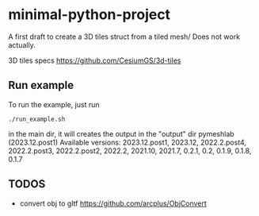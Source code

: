 # minimal-python-project

A first draft to create a 3D tiles struct from a tiled mesh/
Does not work actually.

3D tiles specs
https://github.com/CesiumGS/3d-tiles

## Run example 
To run the example, just run  
```console
./run_example.sh
```
in the main dir, it will creates the output in the "output" dir
pymeshlab (2023.12.post1)
Available versions: 2023.12.post1, 2023.12, 2022.2.post4, 2022.2.post3, 2022.2.post2, 2022.2, 2021.10, 2021.7, 0.2.1, 0.2, 0.1.9, 0.1.8, 0.1.7

## TODOS
- convert obj to gltf 
https://github.com/arcplus/ObjConvert
